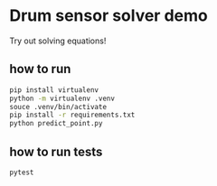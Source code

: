 # Drum sensor solver demo

Try out solving equations!

## how to run

```bash
pip install virtualenv
python -m virtualenv .venv
souce .venv/bin/activate
pip install -r requirements.txt
python predict_point.py
```

## how to run tests

```bash
pytest
```
